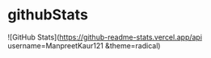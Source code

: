# githubStats
![GitHub Stats](https://github-readme-stats.vercel.app/api username=ManpreetKaur121 &theme=radical)
